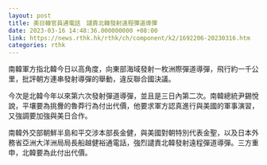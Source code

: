 ```yaml
---
layout: post
title: 美日韓官員通電話　譴責北韓發射遠程彈道導彈
date: 2023-03-16 14:48:36.000000000 +08:00
link: https://news.rthk.hk/rthk/ch/component/k2/1692206-20230316.htm
categories: rthk
---
```


南韓軍方指北韓今日以高角度，向東部海域發射一枚洲際彈道導彈，飛行約一千公里，批評朝方連串發射導彈的舉動，違反聯合國決議。

今次是北韓今年以來第六次發射彈道導彈，並且是三日內第二次。南韓總統尹錫悅說，平壤要為挑釁的魯莽行為付出代價，他要求軍方認真進行與美國的軍事演習，又強調要加強與美日合作。

南韓外交部朝鮮半島和平交涉本部長金健，與美國對朝特別代表金聖，以及日本外務省亞洲大洋洲局局長船越健裕通電話，強烈譴責北韓發射遠程彈道導彈。三方重申，北韓要為此付出代價。
